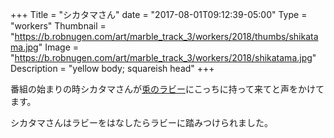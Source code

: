 +++
Title = "シカタマさん"
date = "2017-08-01T09:12:39-05:00"
Type = "workers"
Thumbnail = "https://b.robnugen.com/art/marble_track_3/workers/2018/thumbs/shikatama.jpg"
Image = "https://b.robnugen.com/art/marble_track_3/workers/2018/shikatama.jpg"
Description = "yellow body; squareish head"
+++

番組の始まりの時シカタマさんが[兎のラビー](/ja/workers/rabby/)にこっちに持って来てと声をかけてます。

シカタマさんはラビーをはなしたらラビーに踏みつけられました。
